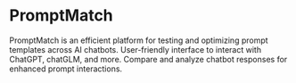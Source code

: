 # PromptMatch
PromptMatch is an efficient platform for testing and optimizing prompt templates across AI chatbots. User-friendly interface to interact with ChatGPT, chatGLM, and more. Compare and analyze chatbot responses for enhanced prompt interactions.

